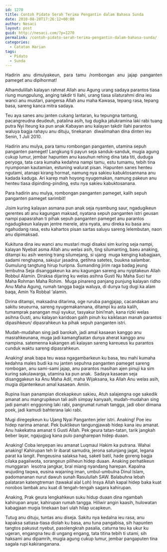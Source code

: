 ```yaml
---
id: 1270
title: Contoh Pidato Serah Terima Pengantin dalam Bahasa Sunda
date: 2010-08-28T17:26:12+00:00
author: Nesaci
layout: post
guid: http://nesaci.com/?p=1270
permalink: /contoh-pidato-serah-terima-pengantin-dalam-bahasa-sunda/
categories:
  - Catatan Harian
tags:
  - Pidato
  - Sunda
---
```

<p style="text-align: justify;">
  Hadirin anu dimulyakeun, para tamu /rombongan anu jajap panganten pameget anu dipihormat!
</p>

Alhamdulillah kalayan rahmat Allah anu Agung urang sadaya parantos tiasa riung mungpulung, anging takdir ti Ilahi, urang tiasa silaturahmi dina ieu wanci anu mustari, pangersa Allah anu maha Kawasa, tepang rasa, tepang basa, sareng kanca mitra sadaya.

Teu aya sanes anu janten cukang lantaran, ku tepungna tantung, pacangreudna deudeuh, patalina asih, tug dugika jatukramina laki rabi tuang putra Nyi Iteung ka pun anak Kabayan anu kalayan takdir Ilahi parantos waluya bagja rahayu anu dituju, tinekanan  diwalimahan dina dinten ieu Senin, 1 Juli 2010.

Hadirin anu mulya, para tamu rombongan panganten, utamina sepuh panganten pameget! Langkung ti payun seja sanduk-sanduk, mugia agung cukup lumur, jembar hapunten anu kasuhun rehing dina tata titi, duduga peryoga, tata cara kumaha kedahna nampi tamu, estu tumamu, tebih tina nyumponan kautamian, estuning walurat pisan. Hapunten sanes henteu ngutami, atanapi kirang hormat, namung nya sakieu kabuktosannana anu kadada kaduga. Ari karep mah hoyong nyugemakan, namung pakeun anu henteu tiasa dipinding-pinding, estu nya sakieu kabuktosanana.

Para hadirin anu mulya, rombongan panganten pameget, kalih sepuh panganten pameget sarimbit!

Jisim kuring kalayan asmana pun anak seja nyambung saur, ngadugikeun  gerentes ati anu kagungan maksad, nyatana sepuh panganten istri geusan nampi papasrahan ti pihak sepuh panganten pameget anu parantos ngadugikeun kalayan jentre merele, atra nyata, anu direka ku basa anu ngahudang rasa, estu kahartos pisan sartas saluyu sareng lelembutan, naon anu dipimaksad.

Kukituna dina ieu wanci anu mustari mugi disaksi sim kuring seja nampi, kalayan Nyebat asma Allah anu welas asih, ting silumanting, baeu anaking, ditampi ku asih wening trang silumejang, si ujang  muga kenging kabagjaan, sadami renghapna, sakujur jasadna, getihna satetes, buukna salambar. Gumulung tangtung hirup huripna. Sumanding jirim raga badag jeung lembutna Seja disanggakeun ka anu kagungan sareng anu nyiptakeun Allah Robbul Alamin. Diraksa dijaring ku welas asihna Gusti Nu Maha Suci tur Maha Rohman Maha Rohim.  Muga pinareng panjang punjung kalayan ridho Anu Maha Agung, rumah tangga bagja waluya, di dunya tug dugi ka alam baqa, Amin Ya Robbal ‘alamin.

Dirina ditampi, maksadna ditarima, oge ruruba pangjajap, cacandakan anu sakitu seueurna, sareng nyugemakannana, ditampi ku asta kalih, tumamprak panangan muji syukur, tasyakur bini’mah, kana rizki welas asihna Gusti, anu kalayan karidoan galih pinuh ku kaiklasan manah parantos dipasihkeun/ dipasrahkeun ka pihak sepuh panganten istri.

Mudah-mudahan sing jadi barokah, jadi amal kasaean kanggo anu masrahkeunana, muga jadi kamangfaatan dunya aherat kanggo anu nampina. satemenna kakangen ati kalayan sareng kareueus ku parantos cunduk waktu sareng dipasrahkeun.

Anaking! anak bapa teu wasa ngagambarkeun ku basa, teu mahi kumaha  kedahna males budi ka nu janten sepuhna panganten pameget sareng rombogan, anu sami-sami jajap, anu parantos masihan ajen pinuji ka sim kuring sakulawarga, utamina ka pun anak.  Sadaya kasaean seja disanggakeun ka Anu Maha Adil, maha Wijaksana, ka Allah Anu welas asih, mugia dijantenkeun amal kasaean. Amiin.

Rupina lisan panampian dicekapkeun sakieu, Atuh salajengna oge sakedik amanat anu mangrupikeun tali asih simpay kanyaah, mudah-mudahan sing jadi pamatri enggoning laki rabi, pangrumat rumah tangga, jadi obor dimana poek, jadi kamudi bahterana laki rabi.

Mugi diregepkeun ku Ujang Nyai Panganten jeler istri. Anaking! Poe ieu hidep narima amanat. Pek buktikeun tangungjawab hidep kana ieu amanat. Anu hakekatna amanat ti Gusti Allah. Pek geura tatan-tatan, tarik jangkah beber layar, ngajugjug kana pulo pangharepan hidep duaan.

Anaking! Coba lenyepan ieu amanat Luqmaul Hakim ka putrana. Wahai anaking! Kahirupan teh lir ibarat samudra, jerona satunjang jagat, legana parat ka langit. Pengeusina salaksa haq, saketi batil, hade goreng bagja cilaka pagaliwota, sorangeun piliheun hidep duaan. Anaking perhatikeun munggaran  lesotna jangkar, bral miang nyandang harepan. Kapalna wujuding taqwa, eusina wajaning iman, umbul-umbulna Dinul Islam, padomananan nurut dawuh sunah Rasulullah SAW. Balabuhna lebah palataran katengtreman (tawakal alal Loh) Insya Allah kapal hidep baka kuat norobos lambak anu kuat di tengah-tengah sagara kahirupan.

Anaking, Prak geura lengkahkeun suku hidup duaan dina ngambah kahirupan anyar, kahirupan rumah tangga. Hiliwir angin kaasih, hulowatan kabagjaan mugia tinekaan bari ulah hilap ucapkeun.

Tutug anu dituju, tuntas anu diseja. Sakitu nya kedalna ieu rasa, anu kapaksa satiasa-tiasa diolah ku basa, anu tuna pangabisa, sih hapunten tangtos pakusut nyebut, pasolengkrah pasalia, caturna teu ka ukur ku ugeran, engangna teu di ungang engang, tata titina tebih ti utami, sih haksami anu dipamrih, mugia agung cukup lumur, jembar pangaputen tina sagala rupi kakiranganana.